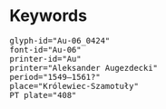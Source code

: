 # Keywords
<pre>
glyph-id="Au-06_0424"
font-id="Au-06"
printer-id="Au"
printer="Aleksander Augezdecki"
period="1549–1561?"
place="Królewiec-Szamotuły"
PT plate="408"
</pre>
